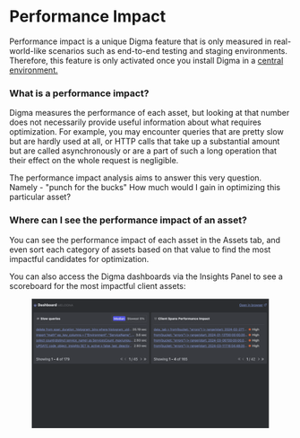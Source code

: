 # Performance Impact

Performance impact is a unique Digma feature that is only measured in real-world-like scenarios such as end-to-end testing and staging environments. Therefore, this feature is only activated once you install Digma in a [central environment.](../installation/central-on-prem-install.md)&#x20;

### What is a performance impact?

Digma measures the performance of each asset, but looking at that number does not necessarily provide useful information about what requires optimization. For example, you may encounter queries that are pretty slow but are hardly used at all, or HTTP calls that take up a substantial amount but are called asynchronously or are a part of such a long operation that their effect on the whole request is negligible.&#x20;

The performance impact analysis aims to answer this very question. Namely - "punch for the bucks" How much would I gain in optimizing this particular asset?

### Where can I see the performance impact of an asset?

You can see the performance impact of each asset in the Assets tab, and even sort each category of assets based on that value to find the most impactful candidates for optimization.

You can also access the Digma dashboards via the Insights Panel to see a scoreboard for the most impactful client assets:

<figure><img src="../.gitbook/assets/image (21).png" alt=""><figcaption></figcaption></figure>

